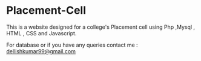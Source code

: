 # Placement-Cell
This is a website designed for a college's Placement cell using Php ,Mysql , HTML , CSS and Javascript.

For database or if you have any queries contact me : dellishkumar99@gmail.com
 

